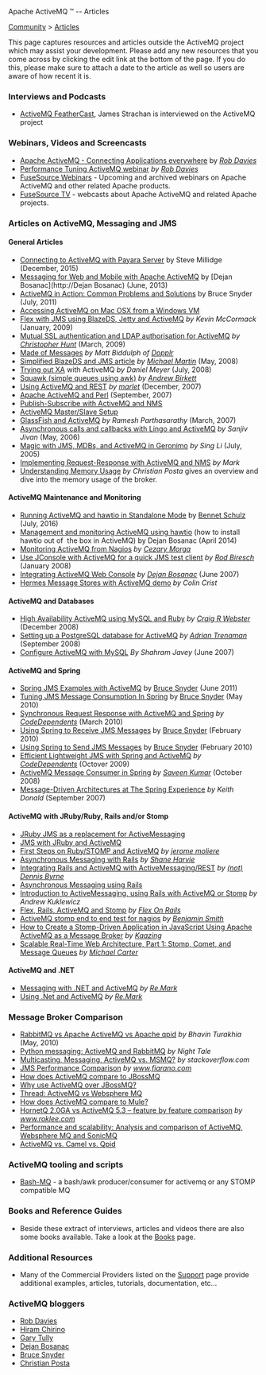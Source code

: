 Apache ActiveMQ ™ -- Articles 

[Community](community.html) > [Articles](articles.html)


This page captures resources and articles outside the ActiveMQ project which may assist your development. Please add any new resources that you come across by clicking the edit link at the bottom of the page. If you do this, please make sure to attach a date to the article as well so users are aware of how recent it is.

### Interviews and Podcasts

*   [ActiveMQ FeatherCast](http://feathercast.org/?p=42), James Strachan is interviewed on the ActiveMQ project

### Webinars, Videos and Screencasts

*   [Apache ActiveMQ - Connecting Applications everywhere](http://download.progress.com/5331/open/adobe/prc/psc/perf_tuning_activemq/index.htm) by _[Rob Davies](http://rajdavies.blogspot.com/)_
*   [Performance Tuning ActiveMQ webinar](http://download.progress.com/5331/open/adobe/prc/psc/perf_tuning_activemq/index.htm) _by [Rob Davies](http://rajdavies.blogspot.com/)_
*   [FuseSource Webinars](http://fusesource.com/resources/video-archived-webinars/) \- Upcoming and archived webinars on Apache ActiveMQ and other related Apache products.
*   [FuseSource TV](http://fusesource.com/resources/fuse-tv/) \- webcasts about Apache ActiveMQ and related Apache projects.

### Articles on ActiveMQ, Messaging and JMS

#### General Articles

*   [Connecting to ActiveMQ with Payara Server](http://blog.payara.fish/connecting-to-activemq-with-payara-server) by Steve Millidge (December, 2015)
*   [Messaging for Web and Mobile with Apache ActiveMQ](http://de.slideshare.net/dejanb/messaging-for-web-and-mobile-with-apache-activemq) by [Dejan Bosanac](http://Dejan Bosanac) (June, 2013)
*   [ActiveMQ in Action: Common Problems and Solutions](http://de.slideshare.net/bruce.snyder/activemq-in-action) by Bruce Snyder (July, 2011)
*   [Accessing ActiveMQ on Mac OSX from a Windows VM](http://blog.phatboyg.com/2009/07/12/accessing-activemq-on-mac-osx-from-a-windows-vm/)
*   [Flex with JMS using BlazeDS, Jetty and ActiveMQ](http://www.theserverlabs.com/blog/2009/01/22/flex-with-jms-using-blazeds-jetty-and-activemq/) _by Kevin McCormack_ (January, 2009)
*   [Mutual SSL authentication and LDAP authorisation for ActiveMQ](http://christopherhunt-software.blogspot.com/2009/03/mutual-ssl-authentication-and-ldap.html) _by [Christopher Hunt](http://christopherhunt-software.blogspot.com)_ (March, 2009)
*   [Made of Messages](http://www.slideshare.net/carsonified/dopplr-its-made-of-messages-matt-biddulph-presentation) _by Matt Biddulph of [Dopplr](http://www.dopplr.com/)_
*   [Simplified BlazeDS and JMS article](http://mmartinsoftware.blogspot.com/2008/05/simplified-blazeds-and-jms.html) _by [Michael Martin](http://mmartinsoftware.blogspot.com/)_ (May, 2008)
*   [Trying out XA](http://ourcraft.wordpress.com/2008/07/03/trying-out-xa/) with ActiveMQ _by Daniel Meyer_ (July, 2008)
*   [Squawk (simple queues using awk)](http://latrz.com/2586) _by [Andrew Birkett](http://www.nobugs.org/blog/)_
*   [Using ActiveMQ and REST](http://p-st.blogspot.com/2007/12/activemq-and-rest.html) _by [marlet](http://p-st.blogspot.com/)_ (December, 2007)
*   [Apache ActiveMQ and Perl](http://esammer.blogspot.com/2007/09/apache-activemq-and-perl.html) (September, 2007)
*   [Publish-Subscribe with ActiveMQ and NMS](http://remark.wordpress.com/articles/publish-subscribe-with-activemq-and-nms/)
*   [ActiveMQ Master/Slave Setup](http://note19.com/2007/06/24/activemq-masterslave-setup/)
*   [GlassFish and ActiveMQ](http://weblogs.java.net/blog/rampsarathy/archive/2007/03/glassfish_v2_an.html) _by Ramesh Parthasarathy_ (March, 2007)
*   [Asynchronous calls and callbacks with Lingo and ActiveMQ](http://jroller.com/page/sjivan?entry=asynchronous_calls_and_callbacks_using) _by Sanjiv Jivan_ (May, 2006)
*   [Magic with JMS, MDBs, and ActiveMQ in Geronimo](http://www-128.ibm.com/developerworks/opensource/library/os-ag-jmsbeans/) _by Sing Li_ (July, 2005)
*   [Implementing Request-Response with ActiveMQ and NMS](http://remark.wordpress.com/articles/implementing-request-response-with-activemq-and-nms/) _by Mark_
*   [Understanding Memory Usage](http://www.christianposta.com/blog/?p=273) _by Christian Posta_ gives an overview and dive into the memory usage of the broker.

#### ActiveMQ Maintenance and Monitoring

*   [Running ActiveMQ and hawtio in Standalone Mode](http://www.bennet-schulz.com/2016/07/apache-activemq-and-hawtio.html) by [Bennet Schulz](https://twitter.com/bennetelli) (July, 2016)
*   [Management and monitoring ActiveMQ using hawtio](http://sensatic.net/activemq/activemq-and-hawtio.html) (how to install hawtio out of  the box in ActiveMQ) by Dejan Bosanac (April 2014)
*   [Monitoring ActiveMQ from Nagios](http://it.toolbox.com/blogs/unix-sysadmin/monitoring-activemq-from-nagios-27743) _by [Cezary Morga](http://it.toolbox.com/people/therek/)_
*   [Use JConsole with ActiveMQ for a quick JMS test client](http://soatechlab.blogspot.com/2008/01/use-jconsole-with-activemq-for-quick.html) _by [Rod Biresch](http://soatechlab.blogspot.com/)_ (January 2008)
*   [Integrating ActiveMQ Web Console](http://www.oreillynet.com/onjava/blog/2007/06/integrating_activemq_web_conso.html) _by [Dejan Bosanac](http://www.oreillynet.com/pub/au/1763)_ (June 2007)
*   [Hermes Message Stores with ActiveMQ demo](http://hermesjms.com/demos/messagestores.html) _by Colin Crist_

#### ActiveMQ and Databases

*   [High Availability ActiveMQ using MySQL and Ruby](http://barkingiguana.com/2008/12/16/high-availability-activemq-using-a-mysql-datastore) _by [Craig R Webster](http://barkingiguana.com/)_ (December 2008)
*   [Setting up a PostgreSQL database for ActiveMQ](http://trenaman.blogspot.com/2008/09/setting-up-postgresql-database-for.html) _by [Adrian Trenaman](http://trenaman.blogspot.com/)_ (September 2008)
*   [Configure ActiveMQ with MySQL](http://note19.com/2007/06/23/configure-activemq-with-mysql/) _By Shahram Javey_ (June 2007)

#### ActiveMQ and Spring

*   [Spring JMS Examples with ActiveMQ](https://github.com/bsnyder/spring-jms-examples) by [Bruce Snyder](https://bsnyderblog.blogspot.com/) (June 2011)
*   [Tuning JMS Message Consumption In Spring](https://bsnyderblog.blogspot.com/2010/05/tuning-jms-message-consumption-in.html) by [Bruce Snyder](https://bsnyderblog.blogspot.com/) (May 2010)
*   [Synchronous Request Response with ActiveMQ and Spring](http://codedependents.com/2010/03/04/synchronous-request-response-with-activemq-and-spring/) _by [CodeDependents](http://codedependents.com/)_ (March 2010)
*   [Using Spring to Receive JMS Messages](https://bsnyderblog.blogspot.com/2010/02/using-spring-to-receive-jms-messages.html) by [Bruce Snyder](https://bsnyderblog.blogspot.com/) (February 2010)
*   [Using Spring to Send JMS Messages](https://bsnyderblog.blogspot.com/2010/02/using-spring-jmstemplate-to-send-jms.html) by [Bruce Snyder](https://bsnyderblog.blogspot.com/) (February 2010)
*   [Efficient Lightweight JMS with Spring and ActiveMQ](http://codedependents.com/2009/10/16/efficient-lightweight-jms-with-spring-and-activemq/) _by [CodeDependents](http://codedependents.com/)_ (Octover 2009)
*   [ActiveMQ Message Consumer in Spring](http://javaandjava.blogspot.com/2008/10/activemq-message-consumer-in-spring.html) _by [Saveen Kumar](http://javaandjava.blogspot.com/)_ (October 2008)
*   [Message-Driven Architectures at The Spring Experience](http://www.springframework.org/node/527) _by Keith Donald_ (September 2007)

#### ActiveMQ with JRuby/Ruby, Rails and/or Stomp

*   [JRuby JMS as a replacement for ActiveMessaging](http://beechbonanza.blogspot.com/2007/07/jruby-jms-as-replacement-for.html)
*   [JMS with JRuby and ActiveMQ](http://nutrun.com/weblog/jms-with-jruby-and-activemq/)
*   [First Steps on Ruby/STOMP and ActiveMQ](http://romjethoughts.blogspot.com/2007/05/first-steps-with-rubystomp-and-activemq.html) _by [jerome moliere](http://romjethoughts.blogspot.com/)_
*   [Asynchronous Messaging with Rails](http://beechbonanza.blogspot.com/2007/06/asynchronous-messaging-with-rails.html) _by [Shane Harvie](http://beechbonanza.blogspot.com/)_
*   [Integrating Rails and ActiveMQ with ActiveMessaging/REST](http://notdennisbyrne.blogspot.com/2007/06/integrating-rails-and-activemq-with.html) _by [(not) Dennis Byrne](http://notdennisbyrne.blogspot.com/)_
*   [Asynchronous Messaging using Rails](http://ramesh-rubyonrails.blogspot.com/2007/09/asynchronous-messaging-using-rails.html)
*   [Introduction to ActiveMessaging, using Rails with ActiveMQ or Stomp](http://www.infoq.com/articles/intro-active-messaging-rails) _by Andrew Kuklewicz_
*   [Flex, Rails, ActiveMQ and Stomp](http://flexonrails.net/?p=83) _by [Flex On Rails](http://flexonrails.net)_
*   [ActiveMQ stomp end to end test for nagios](http://just-another.net/2008/09/03/activemq-stomp-end-end-test-nagios/) _by [Benjamin Smith](http://just-another.net/)_
*   [How to Create a Stomp-Driven Application in JavaScript Using Apache ActiveMQ as a Message Broker](http://www.kaazing.org/confluence/display/Doc/JavaScript+STOMP+Client+How-To) _by [Kaazing](http://www.kaazing.org/confluence/display/KAAZING/Home)_
*   [Scalable Real-Time Web Architecture, Part 1: Stomp, Comet, and Message Queues](http://cometdaily.com/2008/10/08/scalable-real-time-web-architecture-part-1-stomp-comet-and-message-queues/) _by [Michael Carter](http://cometdaily.com/people/michael_carter/)_

#### ActiveMQ and .NET

*   [Messaging with .NET and ActiveMQ](http://remark.wordpress.com/articles/messaging-with-net-and-activemq/) _by [Re.Mark](http://remark.wordpress.com/)_
*   [Using .Net and ActiveMQ](http://remark.wordpress.com/articles/messaging-with-net-and-activemq/) _by [Re.Mark](http://remark.wordpress.com/)_

### Message Broker Comparison

*   [RabbitMQ vs Apache ActiveMQ vs Apache qpid](http://bhavin.directi.com/rabbitmq-vs-apache-activemq-vs-apache-qpid/) _by Bhavin Turakhia_ (May, 2010)
*   [Python messaging: ActiveMQ and RabbitMQ](http://www.nighttale.net/activemq/python-messaging-activemq-and-rabbitmq.html) _by Night Tale_
*   [Multicasting, Messaging, ActiveMQ vs. MSMQ?](http://stackoverflow.com/questions/32851/multicasting-messaging-activemq-vs-msmq) _by stackoverflow.com_
*   [JMS Performance Comparison](http://www.fiorano.com/whitepapers/java-message-service/JMS-performance-comparison.php) _by www.fiarano.com_
*   [How does ActiveMQ compare to JBossMQ](http://activemq.apache.org/how-does-activemq-compare-to-jbossmq.html)
*   [Why use ActiveMQ over JBossMQ?](http://www.mail-archive.com/activemq-users@geronimo.apache.org/msg05630.html)
*   [Thread: ActiveMQ vs Websphere MQ](http://www.manning-sandbox.com/thread.jspa?threadID=39270&tstart=45)
*   [How does ActiveMQ compare to Mule?](http://activemq.apache.org/how-does-activemq-compare-to-mule.html)
*   [HornetQ 2.0GA vs ActiveMQ 5.3 – feature by feature comparison](http://www.roklee.com/?p=52) _by www.roklee.com_
*   [Performance and scalability: Analysis and comparison of ActiveMQ, Websphere MQ and SonicMQ](http://www.theserverside.com/discussions/thread.tss?thread_id=57192)
*   [ActiveMQ vs. Camel vs. Qpid](http://activemq.2283324.n4.nabble.com/ActiveMQ-vs-Camel-vs-Qpid-td2355914.html)

### ActiveMQ tooling and scripts

*   [Bash-MQ](https://github.com/ebuzzing/bash-mq) \- a bash/awk producer/consumer for activemq or any STOMP compatible MQ

### Books and Reference Guides

*   Beside these extract of interviews, articles and videos there are also some books available. Take a look at the [Books](books.html) page.

### Additional Resources

*   Many of the Commercial Providers listed on the [Support](support.html) page provide additional examples, articles, tutorials, documentation, etc...

### ActiveMQ bloggers

*   [Rob Davies](http://rajdavies.blogspot.com/)
*   [Hiram Chirino](http://hiramchirino.com/blog/)
*   [Gary Tully](http://blog.garytully.com/)
*   [Dejan Bosanac](http://www.nighttale.net)
*   [Bruce Snyder](http://bruceblog.org/)
*   [Christian Posta](http://www.christianposta.com/blog)

